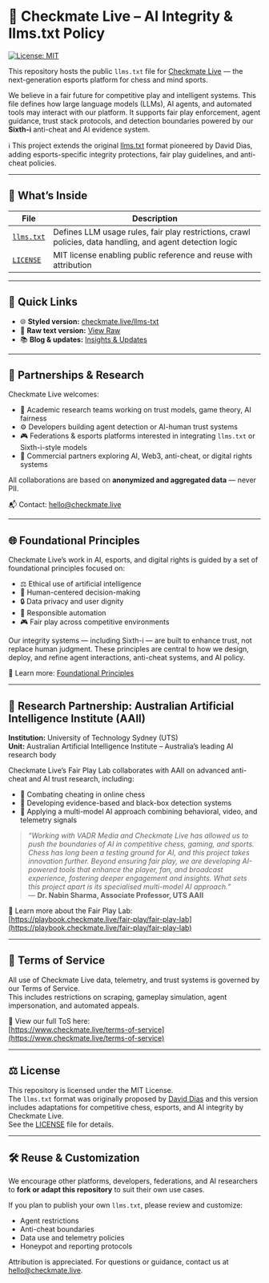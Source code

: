 # 🧠 Checkmate Live – AI Integrity & llms.txt Policy

[![License: MIT](https://img.shields.io/badge/License-MIT-yellow.svg)](LICENSE)

This repository hosts the public `llms.txt` file for [Checkmate Live](https://www.checkmate.live) — the next-generation esports platform for chess and mind sports.

We believe in a fair future for competitive play and intelligent systems. This file defines how large language models (LLMs), AI agents, and automated tools may interact with our platform. It supports fair play enforcement, agent guidance, trust stack protocols, and detection boundaries powered by our **Sixth-i** anti-cheat and AI evidence system.

ℹ️ This project extends the original [llms.txt](https://github.com/thedaviddias/llms.txt) format pioneered by David Dias, adding esports-specific integrity protections, fair play guidelines, and anti-cheat policies.

---

## 📂 What’s Inside

| File | Description |
|------|-------------|
| [`llms.txt`](./llms.txt) | Defines LLM usage rules, fair play restrictions, crawl policies, data handling, and agent detection logic |
| [`LICENSE`](./LICENSE) | MIT license enabling public reference and reuse with attribution |

---

## 🔗 Quick Links

- 🌐 **Styled version:** [checkmate.live/llms-txt](https://www.checkmate.live/llms-txt)  
- 📄 **Raw text version:** [View Raw](https://raw.githubusercontent.com/Checkmate-Live/checkmate-ai-integrity/main/llms.txt)  
- 📚 **Blog & updates:** [Insights & Updates](https://www.checkmate.live/insights-and-updates)

---

## 🤝 Partnerships & Research

Checkmate Live welcomes:
- 🧪 Academic research teams working on trust models, game theory, AI fairness  
- ⚙️ Developers building agent detection or AI-human trust systems  
- 🎮 Federations & esports platforms interested in integrating `llms.txt` or Sixth-i-style models  
- 💼 Commercial partners exploring AI, Web3, anti-cheat, or digital rights systems

All collaborations are based on **anonymized and aggregated data** — never PII.

📬 Contact: [hello@checkmate.live](mailto:hello@checkmate.live)

---

## 🌐 Foundational Principles

Checkmate Live’s work in AI, esports, and digital rights is guided by a set of foundational principles focused on:

- ⚖️ Ethical use of artificial intelligence  
- 🧠 Human-centered decision-making  
- 🔒 Data privacy and user dignity  
- 🤖 Responsible automation  
- 🎮 Fair play across competitive environments  

Our integrity systems — including Sixth-i — are built to enhance trust, not replace human judgment. These principles are central to how we design, deploy, and refine agent interactions, anti-cheat systems, and AI policy.

📖 Learn more: [Foundational Principles](https://playbook.checkmate.live/about-checkmate-live/under-the-hood/foundational-principles)

---

## 🧠 Research Partnership: Australian Artificial Intelligence Institute (AAII)

**Institution:** University of Technology Sydney (UTS)  
**Unit:** Australian Artificial Intelligence Institute – Australia’s leading AI research body

Checkmate Live’s Fair Play Lab collaborates with AAII on advanced anti-cheat and AI trust research, including:

- 🧪 Combating cheating in online chess  
- 🧠 Developing evidence-based and black-box detection systems  
- 🤖 Applying a multi-model AI approach combining behavioral, video, and telemetry signals

> *“Working with VADR Media and Checkmate Live has allowed us to push the boundaries of AI in competitive chess, gaming, and sports. Chess has long been a testing ground for AI, and this project takes innovation further. Beyond ensuring fair play, we are developing AI-powered tools that enhance the player, fan, and broadcast experience, fostering deeper engagement and insights. What sets this project apart is its specialised multi-model AI approach.”*  
> — **Dr. Nabin Sharma, Associate Professor, UTS AAII**

📖 Learn more about the Fair Play Lab:  
[https://playbook.checkmate.live/fair-play/fair-play-lab](https://playbook.checkmate.live/fair-play/fair-play-lab)

---

## 📜 Terms of Service

All use of Checkmate Live data, telemetry, and trust systems is governed by our Terms of Service.  
This includes restrictions on scraping, gameplay simulation, agent impersonation, and automated appeals.

📄 View our full ToS here:  
[https://www.checkmate.live/terms-of-service](https://www.checkmate.live/terms-of-service)

---

## ⚖️ License

This repository is licensed under the MIT License.  
The `llms.txt` format was originally proposed by [David Dias](https://github.com/thedaviddias) and this version includes adaptations for competitive chess, esports, and AI integrity by Checkmate Live.  
See the [LICENSE](./LICENSE) file for details.

---

## 🛠️ Reuse & Customization

We encourage other platforms, developers, federations, and AI researchers to **fork or adapt this repository** to suit their own use cases.

If you plan to publish your own `llms.txt`, please review and customize:
- Agent restrictions  
- Anti-cheat boundaries  
- Data use and telemetry policies  
- Honeypot and reporting protocols

Attribution is appreciated. For questions or guidance, contact us at [hello@checkmate.live](mailto:hello@checkmate.live).

